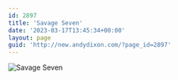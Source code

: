 ```yaml
---
id: 2897
title: 'Savage Seven'
date: '2023-03-17T13:45:34+00:00'
layout: page
guid: 'http://new.andydixon.com/?page_id=2897'
---
```


![Savage Seven](https://i0.wp.com/assets.g8x2.ldn.idrivee2-23.com/posters/Savage%20Seven%2001.jpg?w=1200&ssl=1 "Savage Seven")